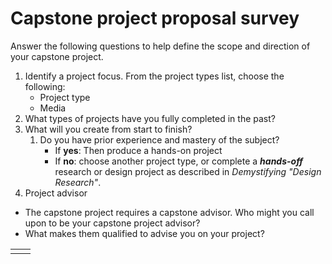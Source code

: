 # Capstone project proposal survey

Answer the following questions to help define the scope and direction of your capstone project.

1. Identify a project focus. From the project types list, choose the following:
   * Project type
   * Media
2. What types of projects have you fully completed in the past?
3. What will you create from start to finish?
   1. Do you have prior experience and mastery of the subject?
      * If **yes**: Then produce a hands-on project 
      * If **no**: choose another project type, or complete a _**hands-off**_ research or design project as described in  _Demystifying "Design Research"_.
4. Project advisor
  * The capstone project requires a capstone advisor. Who might you call upon to be your capstone project advisor?
  * What makes them qualified to advise you on your project?
  
|  |  |
| :--- | :--- |
|  |  |



